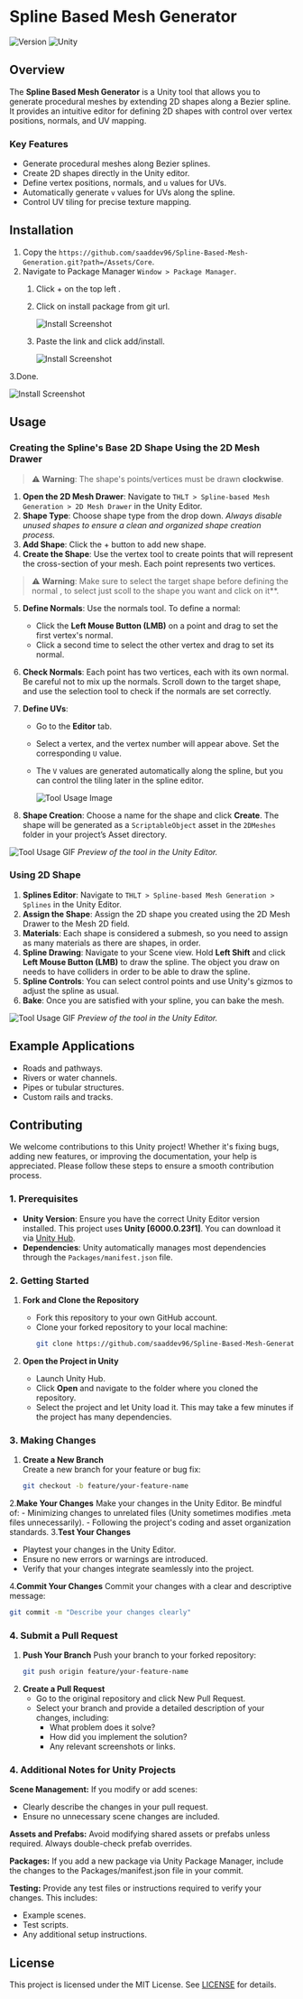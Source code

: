# Spline Based Mesh Generator

![Version](https://img.shields.io/badge/version-1.0.0-blue)
![Unity](https://img.shields.io/badge/unity-2023.1%2B-green)

## Overview
The **Spline Based Mesh Generator** is a Unity tool that allows you to generate procedural meshes by extending 2D shapes along a Bezier spline. It provides an intuitive editor for defining 2D shapes with control over vertex positions, normals, and UV mapping.

### Key Features
- Generate procedural meshes along Bezier splines.
- Create 2D shapes directly in the Unity editor.
- Define vertex positions, normals, and `u` values for UVs.
- Automatically generate `v` values for UVs along the spline.
- Control UV tiling for precise texture mapping.

## Installation
1. Copy the `https://github.com/saaddev96/Spline-Based-Mesh-Generation.git?path=/Assets/Core`. 
2. Navigate to Package Manager `Window > Package Manager`.
   1. Click + on the top left .
   3. Click on install package from git url.
      
      ![Install Screenshot](./Documentation/Images/PackageManager.png)
      
   5. Paste the link and click add/install.
      
      ![Install Screenshot](./Documentation/Images/install.png)
      
3.Done.

 ![Install Screenshot](./Documentation/Images/tools.png)
 
## Usage
### Creating the Spline's Base 2D Shape Using the 2D Mesh Drawer

> ⚠️ **Warning**: The shape's points/vertices must be drawn **clockwise**.

1. **Open the 2D Mesh Drawer**: Navigate to `THLT > Spline-based Mesh Generation > 2D Mesh Drawer` in the Unity Editor.
2. **Shape Type**: Choose shape type from the drop down.
*Always disable unused shapes to ensure a clean and organized shape creation process.*
4. **Add Shape**: Click the + button to add new shape.
5. **Create the Shape**: Use the vertex tool to create points that will represent the cross-section of your mesh. Each point represents two vertices.

> ⚠️ **Warning**: Make sure to select the target shape before defining the normal , to select just scoll to the shape you want and click on it**.

5. **Define Normals**: Use the normals tool. To define a normal:
   - Click the **Left Mouse Button (LMB)** on a point and drag to set the first vertex's normal.
   - Click a second time to select the other vertex and drag to set its normal.
6. **Check Normals**: Each point has two vertices, each with its own normal. Be careful not to mix up the normals. Scroll down to the target shape, and use the selection tool to check if the normals are set correctly.
7. **Define UVs**:
   - Go to the **Editor** tab.
   - Select a vertex, and the vertex number will appear above. Set the corresponding `U` value.  
   - The `V` values are generated automatically along the spline, but you can control the tiling later in the spline editor.
     
     ![Tool Usage Image](./Documentation/Images/uvs.png)
     
8. **Shape Creation**: Choose a name for the shape and click **Create**. The shape will be generated as a `ScriptableObject` asset in the `2DMeshes` folder in your project’s Asset directory.

![Tool Usage GIF](./Documentation/Images/ShapeDrawer.gif)
*Preview of the tool in the Unity Editor.*

### Using 2D Shape

1. **Splines Editor**: Navigate to `THLT > Spline-based Mesh Generation > Splines` in the Unity Editor.
2. **Assign the Shape**: Assign the 2D shape you created using the 2D Mesh Drawer to the Mesh 2D field.
3. **Materials**: Each shape is considered a submesh, so you need to assign as many materials as there are shapes, in order.
4. **Spline Drawing**: Navigate to your Scene view. Hold **Left Shift** and click **Left Mouse Button (LMB)** to draw the spline. The object you draw on needs to have colliders in order to be able to draw the spline.
5. **Spline Controls**: You can select control points and use Unity's gizmos to adjust the spline as usual.
6. **Bake**: Once you are satisfied with your spline, you can bake the mesh.

![Tool Usage GIF](./Documentation/Images/SplinesEditor.gif)
*Preview of the tool in the Unity Editor.*

## Example Applications
- Roads and pathways.
- Rivers or water channels.
- Pipes or tubular structures.
- Custom rails and tracks.

## Contributing

We welcome contributions to this Unity project! Whether it's fixing bugs, adding new features, or improving the documentation, your help is appreciated. Please follow these steps to ensure a smooth contribution process.

### 1. Prerequisites
- **Unity Version**: Ensure you have the correct Unity Editor version installed. This project uses **Unity [6000.0.23f1]**. You can download it via [Unity Hub](https://unity.com/).
- **Dependencies**: Unity automatically manages most dependencies through the `Packages/manifest.json` file.

### 2. Getting Started
1. **Fork and Clone the Repository**  
   - Fork this repository to your own GitHub account.  
   - Clone your forked repository to your local machine:  
     ```bash
     git clone https://github.com/saaddev96/Spline-Based-Mesh-Generation.git
     ```

2. **Open the Project in Unity**  
   - Launch Unity Hub.  
   - Click **Open** and navigate to the folder where you cloned the repository.  
   - Select the project and let Unity load it. This may take a few minutes if the project has many dependencies.

### 3. Making Changes

1. **Create a New Branch**  
   Create a new branch for your feature or bug fix:
   ```bash
   git checkout -b feature/your-feature-name
    ```
2.**Make Your Changes** 
   Make your changes in the Unity Editor. Be mindful of:
     - Minimizing changes to unrelated files (Unity sometimes modifies .meta files unnecessarily).
     - Following the project's coding and asset organization standards.
3.**Test Your Changes** 
  - Playtest your changes in the Unity Editor.
  - Ensure no new errors or warnings are introduced.
  - Verify that your changes integrate seamlessly into the project.

4.**Commit Your Changes** 
  Commit your changes with a clear and descriptive message:
  ```bash
  git commit -m "Describe your changes clearly"
  ```

### 4. Submit a Pull Request

1. **Push Your Branch**
   Push your branch to your forked repository:
   ```bash
   git push origin feature/your-feature-name
   ```
2. **Create a Pull Request**
   - Go to the original repository and click New Pull Request.
   - Select your branch and provide a detailed description of your changes, including:
      - What problem does it solve?
      - How did you implement the solution?
      - Any relevant screenshots or links.
   
### 4. Additional Notes for Unity Projects

**Scene Management:**
If you modify or add scenes:

   - Clearly describe the changes in your pull request.
   - Ensure no unnecessary scene changes are included.

**Assets and Prefabs:**
Avoid modifying shared assets or prefabs unless required.
Always double-check prefab overrides.

**Packages:**
If you add a new package via Unity Package Manager, include the changes to the Packages/manifest.json file in your commit.

**Testing:**
Provide any test files or instructions required to verify your changes. This includes:

   - Example scenes.
   - Test scripts.
   - Any additional setup instructions.

## License
This project is licensed under the MIT License. See [LICENSE](./LICENSE.md) for details.
